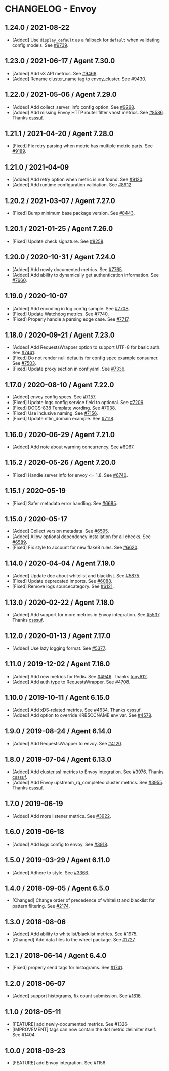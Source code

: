 # CHANGELOG - Envoy

## 1.24.0 / 2021-08-22

* [Added] Use `display_default` as a fallback for `default` when validating config models. See [#9739](https://github.com/DataDog/integrations-core/pull/9739).

## 1.23.0 / 2021-06-17 / Agent 7.30.0

* [Added] Add v3 API metrics. See [#9468](https://github.com/DataDog/integrations-core/pull/9468).
* [Added] Rename cluster_name tag to envoy_cluster. See [#9430](https://github.com/DataDog/integrations-core/pull/9430).

## 1.22.0 / 2021-05-06 / Agent 7.29.0

* [Added] Add collect_server_info config option. See [#9298](https://github.com/DataDog/integrations-core/pull/9298).
* [Added] Add missing Envoy HTTP router filter vhost metrics. See [#8586](https://github.com/DataDog/integrations-core/pull/8586). Thanks [csssuf](https://github.com/csssuf).

## 1.21.1 / 2021-04-20 / Agent 7.28.0

* [Fixed] Fix retry parsing when metric has multiple metric parts. See [#9189](https://github.com/DataDog/integrations-core/pull/9189).

## 1.21.0 / 2021-04-09

* [Added] Add retry option when metric is not found. See [#9120](https://github.com/DataDog/integrations-core/pull/9120).
* [Added] Add runtime configuration validation. See [#8912](https://github.com/DataDog/integrations-core/pull/8912).

## 1.20.2 / 2021-03-07 / Agent 7.27.0

* [Fixed] Bump minimum base package version. See [#8443](https://github.com/DataDog/integrations-core/pull/8443).

## 1.20.1 / 2021-01-25 / Agent 7.26.0

* [Fixed] Update check signature. See [#8258](https://github.com/DataDog/integrations-core/pull/8258).

## 1.20.0 / 2020-10-31 / Agent 7.24.0

* [Added] Add newly documented metrics. See [#7765](https://github.com/DataDog/integrations-core/pull/7765).
* [Added] Add ability to dynamically get authentication information. See [#7660](https://github.com/DataDog/integrations-core/pull/7660).

## 1.19.0 / 2020-10-07

* [Added] Add encoding in log config sample. See [#7708](https://github.com/DataDog/integrations-core/pull/7708).
* [Fixed] Update Watchdog metrics. See [#7740](https://github.com/DataDog/integrations-core/pull/7740).
* [Fixed] Properly handle a parsing edge case. See [#7717](https://github.com/DataDog/integrations-core/pull/7717).

## 1.18.0 / 2020-09-21 / Agent 7.23.0

* [Added] Add RequestsWrapper option to support UTF-8 for basic auth. See [#7441](https://github.com/DataDog/integrations-core/pull/7441).
* [Fixed] Do not render null defaults for config spec example consumer. See [#7503](https://github.com/DataDog/integrations-core/pull/7503).
* [Fixed] Update proxy section in conf.yaml. See [#7336](https://github.com/DataDog/integrations-core/pull/7336).

## 1.17.0 / 2020-08-10 / Agent 7.22.0

* [Added] envoy config specs. See [#7157](https://github.com/DataDog/integrations-core/pull/7157).
* [Fixed] Update logs config service field to optional. See [#7209](https://github.com/DataDog/integrations-core/pull/7209).
* [Fixed] DOCS-838 Template wording. See [#7038](https://github.com/DataDog/integrations-core/pull/7038).
* [Fixed] Use inclusive naming. See [#7156](https://github.com/DataDog/integrations-core/pull/7156).
* [Fixed] Update ntlm_domain example. See [#7118](https://github.com/DataDog/integrations-core/pull/7118).

## 1.16.0 / 2020-06-29 / Agent 7.21.0

* [Added] Add note about warning concurrency. See [#6967](https://github.com/DataDog/integrations-core/pull/6967).

## 1.15.2 / 2020-05-26 / Agent 7.20.0

* [Fixed] Handle server info for envoy <= 1.8. See [#6740](https://github.com/DataDog/integrations-core/pull/6740).

## 1.15.1 / 2020-05-19

* [Fixed] Safer metadata error handling. See [#6685](https://github.com/DataDog/integrations-core/pull/6685).

## 1.15.0 / 2020-05-17

* [Added] Collect version metadata. See [#6595](https://github.com/DataDog/integrations-core/pull/6595).
* [Added] Allow optional dependency installation for all checks. See [#6589](https://github.com/DataDog/integrations-core/pull/6589).
* [Fixed] Fix style to account for new flake8 rules. See [#6620](https://github.com/DataDog/integrations-core/pull/6620).

## 1.14.0 / 2020-04-04 / Agent 7.19.0

* [Added] Update doc about whitelist and blacklist. See [#5875](https://github.com/DataDog/integrations-core/pull/5875).
* [Fixed] Update deprecated imports. See [#6088](https://github.com/DataDog/integrations-core/pull/6088).
* [Fixed] Remove logs sourcecategory. See [#6121](https://github.com/DataDog/integrations-core/pull/6121).

## 1.13.0 / 2020-02-22 / Agent 7.18.0

* [Added] Add support for more metrics in Envoy integration. See [#5537](https://github.com/DataDog/integrations-core/pull/5537). Thanks [csssuf](https://github.com/csssuf).

## 1.12.0 / 2020-01-13 / Agent 7.17.0

* [Added] Use lazy logging format. See [#5377](https://github.com/DataDog/integrations-core/pull/5377).

## 1.11.0 / 2019-12-02 / Agent 7.16.0

* [Added] Add new metrics for Redis. See [#4946](https://github.com/DataDog/integrations-core/pull/4946). Thanks [tony612](https://github.com/tony612).
* [Added] Add auth type to RequestsWrapper. See [#4708](https://github.com/DataDog/integrations-core/pull/4708).

## 1.10.0 / 2019-10-11 / Agent 6.15.0

* [Added] Add xDS-related metrics. See [#4634](https://github.com/DataDog/integrations-core/pull/4634). Thanks [csssuf](https://github.com/csssuf).
* [Added] Add option to override KRB5CCNAME env var. See [#4578](https://github.com/DataDog/integrations-core/pull/4578).

## 1.9.0 / 2019-08-24 / Agent 6.14.0

* [Added] Add RequestsWrapper to envoy. See [#4120](https://github.com/DataDog/integrations-core/pull/4120).

## 1.8.0 / 2019-07-04 / Agent 6.13.0

* [Added] Add cluster.ssl metrics to Envoy integration. See [#3976](https://github.com/DataDog/integrations-core/pull/3976). Thanks [csssuf](https://github.com/csssuf).
* [Added] Add Envoy upstream_rq_completed cluster metrics. See [#3955](https://github.com/DataDog/integrations-core/pull/3955). Thanks [csssuf](https://github.com/csssuf).

## 1.7.0 / 2019-06-19

* [Added] Add more listener metrics. See [#3922](https://github.com/DataDog/integrations-core/pull/3922).

## 1.6.0 / 2019-06-18

* [Added] Add logs config to envoy. See [#3918](https://github.com/DataDog/integrations-core/pull/3918).

## 1.5.0 / 2019-03-29 / Agent 6.11.0

* [Added] Adhere to style. See [#3366](https://github.com/DataDog/integrations-core/pull/3366).

## 1.4.0 / 2018-09-05 / Agent 6.5.0

* [Changed] Change order of precedence of whitelist and blacklist for pattern filtering. See [#2174][1].

## 1.3.0 / 2018-08-06

* [Added] Add ability to whitelist/blacklist metrics. See [#1975][2].
* [Changed] Add data files to the wheel package. See [#1727][3].

## 1.2.1 / 2018-06-14 / Agent 6.4.0

* [Fixed] properly send tags for histograms. See [#1741][4].

## 1.2.0 / 2018-06-07

* [Added] support histograms, fix count submission. See [#1616][5].

## 1.1.0 / 2018-05-11

* [FEATURE] add newly-documented metrics. See #1326
* [IMPROVEMENT] tags can now contain the dot metric delimiter itself. See #1404

## 1.0.0 / 2018-03-23

* [FEATURE] add Envoy integration. See #1156

<!--- The following link definition list is generated by PimpMyChangelog --->
[1]: https://github.com/DataDog/integrations-core/pull/2174
[2]: https://github.com/DataDog/integrations-core/pull/1975
[3]: https://github.com/DataDog/integrations-core/pull/1727
[4]: https://github.com/DataDog/integrations-core/pull/1741
[5]: https://github.com/DataDog/integrations-core/pull/1616
